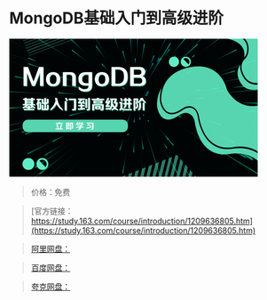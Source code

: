 # MongoDB基础入门到高级进阶

![img](../../../assets/study163/free/aed0de73718747e7b15a1569e5481c7c.jpg)

> 价格：免费

> [官方链接：https://study.163.com/course/introduction/1209636805.htm](https://study.163.com/course/introduction/1209636805.htm)

> [阿里网盘：]()

> [百度网盘：]()

> [夸克网盘：]()
